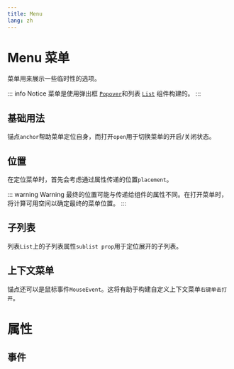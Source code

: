 ```yaml
---
title: Menu
lang: zh
---
```


<script setup lang="ts">
  import props from "../../../example/menu/description/zh-props.ts";
  import events from "../../../example/menu/description/zh-events.ts";
</script>

# Menu 菜单

菜单用来展示一些临时性的选项。

::: info Notice
菜单是使用弹出框 [`Popover`](./popover.md)和列表 [`List`](./list.md) 组件构建的。
:::

## 基础用法

锚点`anchor`帮助菜单定位自身，而打开`open`用于切换菜单的开启/关闭状态。

<demo src="../../../example/menu/basic.vue" />

## 位置

在定位菜单时，首先会考虑通过属性传递的位置`placement`。

<demo src="../../../example/menu/placement.vue" />

::: warning Warning
最终的位置可能与传递给组件的属性不同。在打开菜单时，将计算可用空间以确定最终的菜单位置。
:::

## 子列表

列表`List`上的子列表属性`sublist prop`用于定位展开的子列表。

<demo src="../../../example/menu/sublist.vue" />

## 上下文菜单

锚点还可以是鼠标事件`MouseEvent`。这将有助于构建自定义上下文菜单`右键单击打开`。

<demo src="../../../example/menu/context.vue" />

# 属性

<table-block type="propsZh" :data="props" />

## 事件

<table-block type="eventsZh" :data="events" />
